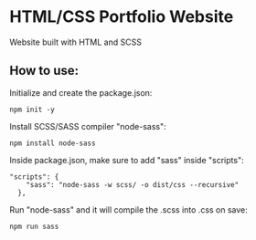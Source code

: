 # HTML/CSS Portfolio Website

Website built with HTML and SCSS

## How to use:

Initialize and create the package.json: 

`npm init -y`

Install SCSS/SASS compiler "node-sass": 

`npm install node-sass`

Inside package.json, make sure to add "sass" inside "scripts":

```
"scripts": {
    "sass": "node-sass -w scss/ -o dist/css --recursive"
  },
 ```

Run "node-sass" and it will compile the .scss into .css on save: 

`npm run sass`
